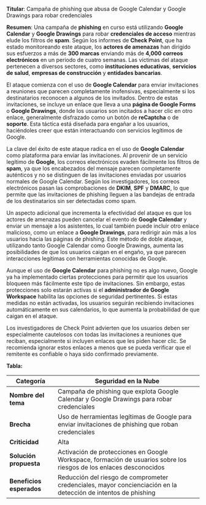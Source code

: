 **Titular**: Campaña de phishing que abusa de Google Calendar y Google Drawings para robar credenciales

**Resumen**:
Una campaña de **phishing** en curso está utilizando **Google Calendar** y **Google Drawings** para robar **credenciales de acceso** mientras elude los filtros de **spam**. Según los informes de **Check Point**, que ha estado monitoreando este ataque, los **actores de amenazas** han dirigido sus esfuerzos a más de **300 marcas** enviando más de **4,000 correos electrónicos** en un periodo de cuatro semanas. Las víctimas del ataque pertenecen a diversos sectores, como **instituciones educativas**, **servicios de salud**, **empresas de construcción** y **entidades bancarias**.

El ataque comienza con el uso de **Google Calendar** para enviar invitaciones a reuniones que parecen completamente inofensivas, especialmente si los destinatarios reconocen a algunos de los invitados. Dentro de estas invitaciones, se incluye un enlace que lleva a una **página de Google Forms** o **Google Drawings**, donde los usuarios son incitados a hacer clic en otro enlace, generalmente disfrazado como un botón de **reCaptcha** o de **soporte**. Esta táctica está diseñada para engañar a los usuarios, haciéndoles creer que están interactuando con servicios legítimos de Google.

La clave del éxito de este ataque radica en el uso de **Google Calendar** como plataforma para enviar las invitaciones. Al provenir de un servicio legítimo de **Google**, los correos electrónicos evaden fácilmente los filtros de **spam**, ya que los encabezados del mensaje parecen completamente auténticos y no se distinguen de las invitaciones enviadas por usuarios normales de Google Calendar. Según los investigadores, los correos electrónicos pasan las comprobaciones de **DKIM**, **SPF** y **DMARC**, lo que permite que las invitaciones de phishing lleguen a las bandejas de entrada de los destinatarios sin ser detectadas como spam.

Un aspecto adicional que incrementa la efectividad del ataque es que los actores de amenazas pueden cancelar el evento de **Google Calendar** y enviar un mensaje a los asistentes, lo cual también puede incluir otro enlace malicioso, como un enlace a **Google Drawings**, para redirigir aún más a los usuarios hacia las páginas de phishing. Este método de doble ataque, utilizando tanto Google Calendar como Google Drawings, aumenta las posibilidades de que los usuarios caigan en el engaño, ya que parecen interacciones legítimas con herramientas conocidas de Google.

Aunque el uso de **Google Calendar** para phishing no es algo nuevo, Google ya ha implementado ciertas protecciones para permitir que los usuarios bloqueen más fácilmente este tipo de invitaciones. Sin embargo, estas protecciones solo estarán activas si el **administrador de Google Workspace** habilita las opciones de seguridad pertinentes. Si estas medidas no están activadas, los usuarios seguirán recibiendo invitaciones automáticamente en sus calendarios, lo que aumenta la probabilidad de que caigan en el ataque.

Los investigadores de Check Point advierten que los usuarios deben ser especialmente cautelosos con todas las invitaciones a reuniones que reciban, especialmente si incluyen enlaces que les piden hacer clic. Se recomienda ignorar estos enlaces a menos que se pueda verificar que el remitente es confiable o haya sido confirmado previamente.

**Tabla:**

| **Categoría**             | **Seguridad en la Nube**                                                                                             |  
|---------------------------|-----------------------------------------------------------------------------------------------------------------------|  
| **Nombre del tema**       | Campaña de phishing que explota Google Calendar y Google Drawings para robar credenciales                             |  
| **Brecha**                | Uso de herramientas legítimas de Google para enviar invitaciones de phishing que roban credenciales                   |  
| **Criticidad**            | <label class="label label-red">Alta</label>                                                                            |  
| **Solución propuesta**    | Activación de protecciones en Google Workspace, formación de usuarios sobre los riesgos de los enlaces desconocidos   |  
| **Beneficios esperados**  | Reducción del riesgo de comprometer credenciales, mayor concienciación en la detección de intentos de phishing        |  
